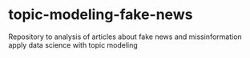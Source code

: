 # topic-modeling-fake-news
Repository to analysis of articles about fake news and missinformation apply data science with topic modeling 
